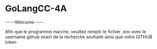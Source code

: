 # GoLangCC-4A

-----Welcome-----

Afin que le programme marche, veuillez remplir le fichier .env avec le username github exact de la recherche souhaité ainsi que votre GITHUB token


